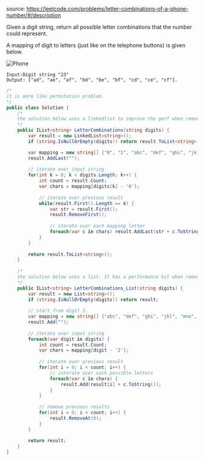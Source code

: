 source: https://leetcode.com/problems/letter-combinations-of-a-phone-number/#/description

Given a digit string, return all possible letter combinations that the number could represent.

A mapping of digit to letters (just like on the telephone buttons) is given below.

![Phone](http://upload.wikimedia.org/wikipedia/commons/thumb/7/73/Telephone-keypad2.svg/200px-Telephone-keypad2.svg.png)

```
Input:Digit string "23"
Output: ["ad", "ae", "af", "bd", "be", "bf", "cd", "ce", "cf"].
```

```c#
/*
it is more like permutation problem.
*/
public class Solution {
    /*
    the solution below uses a linkedlist to improve the perf when remove previous results.
    */
    public IList<string> LetterCombinations(string digits) {                
        var result = new LinkedList<string>();        
        if (string.IsNullOrEmpty(digits)) return result.ToList<string>();

        var mapping = new string[] {"0", "1", "abc", "def", "ghi", "jkl", "mno", "pqrs", "tuv", "wxyz"};
        result.AddLast("");
        
        // iterate over input string
        for(int k = 0; k < digits.Length; k++) {
            int count = result.Count;
            var chars = mapping[digits[k] - '0'];
            
            // iterate over previous result
            while(result.First().Length == k) {
                var str = result.First();
                result.RemoveFirst();
                
                // iterate over each mapping letter
                foreach(var c in chars) result.AddLast(str + c.ToString());
            }
        }
        
        return result.ToList<string>();
    }
    
    /*
    the solution below uses a list. It has a performance hit when remove elements from it.
    */
    public IList<string> LetterCombinations_List(string digits) {                
        var result = new List<string>();        
        if (string.IsNullOrEmpty(digits)) return result;
        
        // start from digit 2.
        var mapping = new string[] {"abc", "def", "ghi", "jkl", "mno", "pqrs", "tuv", "wxyz"};
        result.Add("");
        
        // iterate over input string
        foreach(var digit in digits) {
            int count = result.Count;
            var chars = mapping[digit - '2'];
            
            // iterate over previous result
            for(int i = 0; i < count; i++) {
                // interate over each possible letters
                foreach(var c in chars) {
                    result.Add(result[i] + c.ToString());
                }
            }
            
            // remove previous results
            for(int i = 0; i < count; i++) {
                result.RemoveAt(0);
            }
        }
        
        return result;
    }
}
```
